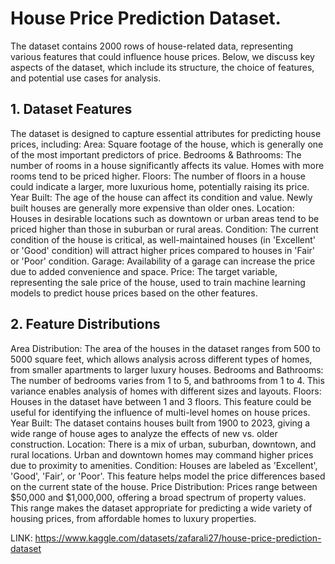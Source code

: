 # House Price Prediction Dataset.
The dataset contains 2000 rows of house-related data, representing various features that could influence house prices.
Below, we discuss key aspects of the dataset, which include its structure, the choice of features, and potential use cases for analysis.

## 1. Dataset Features
The dataset is designed to capture essential attributes for predicting house prices, including:
Area: Square footage of the house, which is generally one of the most important predictors of price.
Bedrooms & Bathrooms: The number of rooms in a house significantly affects its value. Homes with more rooms tend to be priced higher.
Floors: The number of floors in a house could indicate a larger, more luxurious home, potentially raising its price.
Year Built: The age of the house can affect its condition and value. Newly built houses are generally more expensive than older ones.
Location: Houses in desirable locations such as downtown or urban areas tend to be priced higher than those in suburban or rural areas.
Condition: The current condition of the house is critical, as well-maintained houses (in 'Excellent' or 'Good' condition) will attract higher prices compared to houses in 'Fair' or 'Poor' condition.
Garage: Availability of a garage can increase the price due to added convenience and space.
Price: The target variable, representing the sale price of the house, used to train machine learning models to predict house prices based on the other features.

## 2. Feature Distributions
Area Distribution: The area of the houses in the dataset ranges from 500 to 5000 square feet, which allows analysis across different types of homes, from smaller apartments to larger luxury houses.
Bedrooms and Bathrooms: The number of bedrooms varies from 1 to 5, and bathrooms from 1 to 4. This variance enables analysis of homes with different sizes and layouts.
Floors: Houses in the dataset have between 1 and 3 floors. This feature could be useful for identifying the influence of multi-level homes on house prices.
Year Built: The dataset contains houses built from 1900 to 2023, giving a wide range of house ages to analyze the effects of new vs. older construction.
Location: There is a mix of urban, suburban, downtown, and rural locations. Urban and downtown homes may command higher prices due to proximity to amenities.
Condition: Houses are labeled as 'Excellent', 'Good', 'Fair', or 'Poor'. This feature helps model the price differences based on the current state of the house.
Price Distribution: Prices range between $50,000 and $1,000,000, offering a broad spectrum of property values. This range makes the dataset appropriate for predicting a wide variety of housing prices, from affordable homes to luxury properties.

LINK: https://www.kaggle.com/datasets/zafarali27/house-price-prediction-dataset

